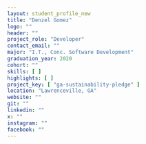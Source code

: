 ```yaml
---
layout: student_profile_new
title: "Denzel Gomez"
logo: ""
header: ""
project_role: "Developer"
contact_email: ""
major: "I.T., Conc. Software Development"
graduation_year: 2020
cohort: ""
skills: [ ]
highlights: [ ]
project_key: [ "ga-sustainability-pledge" ]
location: "Lawrenceville, GA"
website: ""
git: ""
linkedin: ""
x: ""
instagram: ""
facebook: ""
---
```

